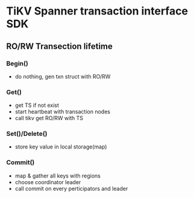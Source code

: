 # TiKV Spanner transaction interface SDK

## RO/RW Transection lifetime

### Begin()
* do nothing, gen txn struct with RO/RW

### Get()
* get TS if not exist
* start heartbeat with transaction nodes
* call tikv get RO/RW with TS

### Set()/Delete()
* store key value in local storage(map)

### Commit()
* map & gather all keys with regions
* choose coordinator leader
* call commit on every perticipators and leader
